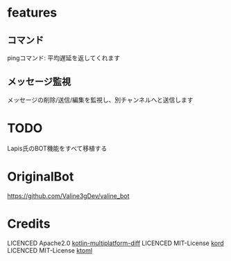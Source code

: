 # features
## コマンド
pingコマンド:   平均遅延を返してくれます

## メッセージ監視
メッセージの削除/送信/編集を監視し、別チャンネルへと送信します

# TODO
Lapis氏のBOT機能をすべて移植する

# OriginalBot
https://github.com/Valine3gDev/valine_bot

# Credits
LICENCED Apache2.0      [kotlin-multiplatform-diff](https://github.com/petertrr/kotlin-multiplatform-diff/)
LICENCED MIT-License    [kord](https://github.com/kordlib/kord)
LICENCED MIT-License    [ktoml](https://github.com/orchestr7/ktoml)